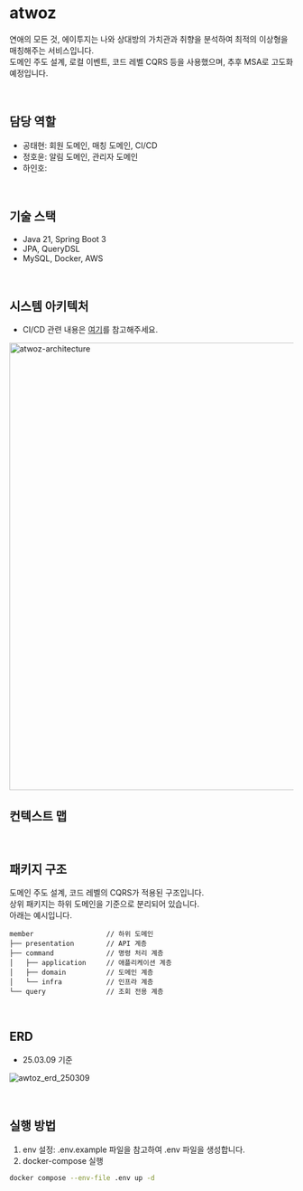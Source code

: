 # atwoz
연애의 모든 것, 에이투지는 나와 상대방의 가치관과 취향을 분석하여 최적의 이상형을 매칭해주는 서비스입니다.  
도메인 주도 설계, 로컬 이벤트, 코드 레벨 CQRS 등을 사용했으며, 추후 MSA로 고도화 예정입니다.

<br>

## 담당 역할
- 공태현: 회원 도메인, 매칭 도메인, CI/CD
- 정호윤: 알림 도메인, 관리자 도메인
- 하인호: 

<br>

## 기술 스택
- Java 21, Spring Boot 3
- JPA, QueryDSL
- MySQL, Docker, AWS

<br>

## 시스템 아키텍처
- CI/CD 관련 내용은 [여기](https://github.com/atwoz-dev/atwoz_server/pull/46)를 참고해주세요.
<img width="792" alt="atwoz-architecture" src="https://github.com/user-attachments/assets/0d8574cd-80c2-4625-b0e2-4ff98d69cdaa" />

<br>

## 컨텍스트 맵

<br>

## 패키지 구조
도메인 주도 설계, 코드 레벨의 CQRS가 적용된 구조입니다.  
상위 패키지는 하위 도메인을 기준으로 분리되어 있습니다.  
아래는 예시입니다.

```
member                  // 하위 도메인
├── presentation        // API 계층
├── command             // 명령 처리 계층
│   ├── application     // 애플리케이션 계층
│   ├── domain          // 도메인 계층
│   └── infra           // 인프라 계층
└── query               // 조회 전용 계층
```

<br>

## ERD
- 25.03.09 기준

![awtoz_erd_250309](https://github.com/user-attachments/assets/366fd8d4-8c50-4f4a-ba6d-f746061c7349)

<br>

## 실행 방법
1. env 설정: .env.example 파일을 참고하여 .env 파일을 생성합니다.
2. docker-compose 실행
```bash
docker compose --env-file .env up -d
```
